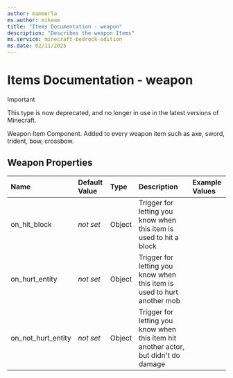 ```yaml
---
author: mammerla
ms.author: mikeam
title: "Items Documentation - weapon"
description: "Describes the weapon Items"
ms.service: minecraft-bedrock-edition
ms.date: 02/11/2025 
---
```


# Items Documentation - weapon

> [!IMPORTANT]
> This type is now deprecated, and no longer in use in the latest versions of Minecraft.

Weapon Item Component. Added to every weapon item such as axe, sword, trident, bow, crossbow.


## Weapon Properties

|Name       |Default Value |Type |Description |Example Values |
|:----------|:-------------|:----|:-----------|:------------- |
| on_hit_block | *not set* | Object | Trigger for letting you know when this item is used to hit a block |  | 
| on_hurt_entity | *not set* | Object | Trigger for letting you know when this item is used to hurt another mob |  | 
| on_not_hurt_entity | *not set* | Object | Trigger for letting you know when this item hit another actor, but didn't do damage |  | 